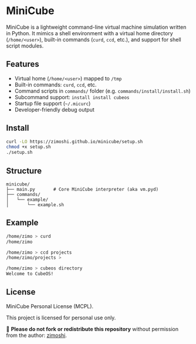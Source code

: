 
# MiniCube

MiniCube is a lightweight command-line virtual machine simulation written in Python. It mimics a shell environment with a virtual home directory (`/home/<user>`), built-in commands (`curd`, `ccd`, etc.), and support for shell script modules.

## Features

- Virtual home (`/home/<user>`) mapped to `/tmp`
- Built-in commands: `curd`, `ccd`, etc.
- Command scripts in `commands/` folder (e.g. `commands/install/install.sh`)
- Subcommand support: `install install cubeos`
- Startup file support (`~/.micurc`)
- Developer-friendly debug output

## Install
```bash
curl -LO https://zimoshi.github.io/minicube/setup.sh
chmod +x setup.sh
./setup.sh
```

## Structure

```
minicube/
├── main.py       # Core MiniCube interpreter (aka vm.pyd)
├── commands/
│   └── example/
│       └── example.sh
```

## Example

```bash
/home/zimo > curd
/home/zimo

/home/zimo > ccd projects
/home/zimo/projects >

/home/zimo > cubeos directory
Welcome to CubeOS!
```

## License

MiniCube Personal License (MCPL).

This project is licensed for personal use only.

📌 **Please do not fork or redistribute this repository** without permission from the author: [zimoshi](https://github.com/zimoshi).
